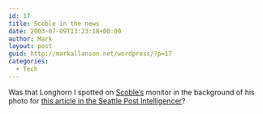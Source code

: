 ```yaml
---
id: 17
title: Scoble in the news
date: 2003-07-09T13:23:18+00:00
author: Mark
layout: post
guid: http://markallanson.net/wordpress/?p=17
categories:
  - Tech
---
```

Was that Longhorn I spotted on [Scoble&#8217;s](http://scoble.weblogs.com/) monitor in the background of his photo for [this article in the Seattle Post Intelligencer](http://seattlepi.nwsource.com/business/129927_msftblog08.html)?